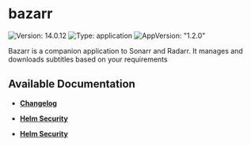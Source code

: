 # bazarr

![Version: 14.0.12](https://img.shields.io/badge/Version-14.0.12-informational?style=flat-square) ![Type: application](https://img.shields.io/badge/Type-application-informational?style=flat-square) ![AppVersion: "1.2.0"](https://img.shields.io/badge/AppVersion-"1.2.0"-informational?style=flat-square)

Bazarr is a companion application to Sonarr and Radarr. It manages and downloads subtitles based on your requirements

## Available Documentation

- [**Changelog**](CHANGELOG)

- [**Helm Security**](container-security)

- [**Helm Security**](helm-security)

